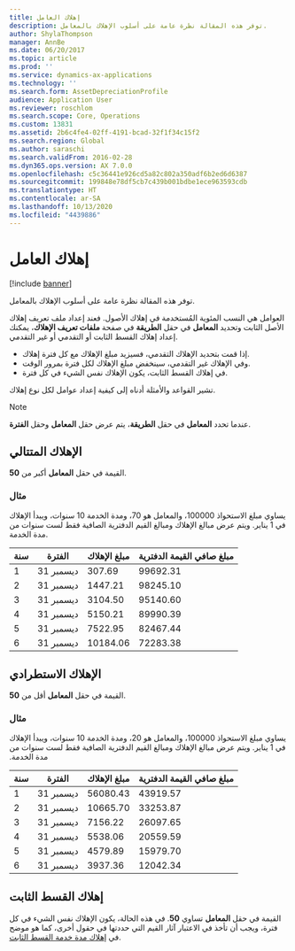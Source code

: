 ```yaml
---
title: إهلاك العامل
description: توفر هذه المقالة نظرة عامة على أسلوب الإهلاك بالمعامل.
author: ShylaThompson
manager: AnnBe
ms.date: 06/20/2017
ms.topic: article
ms.prod: ''
ms.service: dynamics-ax-applications
ms.technology: ''
ms.search.form: AssetDepreciationProfile
audience: Application User
ms.reviewer: roschlom
ms.search.scope: Core, Operations
ms.custom: 13831
ms.assetid: 2b6c4fe4-02ff-4191-bcad-32f1f34c15f2
ms.search.region: Global
ms.author: saraschi
ms.search.validFrom: 2016-02-28
ms.dyn365.ops.version: AX 7.0.0
ms.openlocfilehash: c5c36441e926cd5a82c802a350adf6b2ed6d6387
ms.sourcegitcommit: 199848e78df5cb7c439b001bdbe1ece963593cdb
ms.translationtype: HT
ms.contentlocale: ar-SA
ms.lasthandoff: 10/13/2020
ms.locfileid: "4439886"
---
```

# <a name="factor-depreciation"></a>إهلاك العامل

[!include [banner](../includes/banner.md)]

توفر هذه المقالة نظرة عامة على أسلوب الإهلاك بالمعامل.

العوامل هي النسب المئوية المُستخدمة في إهلاك الأصول. فعند إعداد ملف تعريف إهلاك الأصل الثابت وتحديد **المعامل** في حقل **الطريقة** في صفحة **ملفات تعريف الإهلاك**، يمكنك إعداد إهلاك القسط الثابت أو التقدمي أو غير التقدمي.

-   إذا قمت بتحديد الإهلاك التقدمي، فسيزيد مبلغ الإهلاك مع كل فترة إهلاك.
-   وفي الإهلاك غير التقدمي، سينخفض مبلغ الإهلاك لكل فترة بمرور الوقت.
-   في إهلاك القسط الثابت، يكون الإهلاك نفس الشيء في كل فترة.

تشير القواعد والأمثلة أدناه إلى كيفية إعداد عوامل لكل نوع إهلاك. 

> [!NOTE] 
> عندما تحدد **المعامل** في حقل **الطريقة**، يتم عرض حقل **المعامل** وحقل **الفترة**.

## <a name="progressive-depreciation"></a>الإهلاك المتتالي
القيمة في حقل **المعامل** أكبر من **50**.

### <a name="example"></a>مثال

يساوي مبلغ الاستحواذ 100000، والمعامل هو 70، ومدة الخدمة 10 سنوات، ويبدأ الإهلاك في 1 يناير. ويتم عرض مبالغ الإهلاك ومبالغ القيم الدفترية الصافية فقط لست سنوات من مدة الخدمة.‬

| سنة | الفترة      | مبلغ الإهلاك | مبلغ صافي القيمة الدفترية |
|------|-------------|---------------------|-----------------------|
| 1    | 31 ديسمبر | 307.69              | 99692.31             |
| 2    | 31 ديسمبر | 1447.21            | 98245.10             |
| 3    | 31 ديسمبر | 3104.50            | 95140.60             |
| 4    | 31 ديسمبر | 5150.21            | 89990.39             |
| 5    | 31 ديسمبر | 7522.95            | 82467.44             |
| 6    | 31 ديسمبر | 10184.06           | 72283.38             |

## <a name="digressive-depreciation"></a>الإهلاك الاستطرادي
القيمة في حقل **المعامل** أقل من **50**.

### <a name="example"></a>مثال

‏‫يساوي مبلغ الاستحواذ 100000، والمعامل هو 20، ومدة الخدمة 10 سنوات، ويبدأ الإهلاك في 1 يناير. ويتم عرض مبالغ الإهلاك ومبالغ القيم الدفترية الصافية فقط لست سنوات من مدة الخدمة.‬

| سنة | الفترة      | مبلغ الإهلاك | مبلغ صافي القيمة الدفترية |
|------|-------------|---------------------|-----------------------|
| 1    | 31 ديسمبر | 56080.43           | 43919.57             |
| 2    | 31 ديسمبر | 10665.70           | 33253.87             |
| 3    | 31 ديسمبر | 7156.22            | 26097.65             |
| 4    | 31 ديسمبر | 5538.06            | 20559.59             |
| 5    | 31 ديسمبر | 4579.89            | 15979.70             |
| 6    | 31 ديسمبر | 3937.36            | 12042.34             |

## <a name="straight-line-depreciation"></a>إهلاك القسط الثابت
القيمة في حقل **المعامل** تساوي **50**. في هذه الحالة، يكون الإهلاك نفس الشيء في كل فترة، ويجب أن تأخذ في الاعتبار آثار القيم التي حددتها في حقول أخرى، كما هو موضح في [إهلاك مدة خدمة القسط الثابت‬](straight-line-service-life-depreciation.md).



